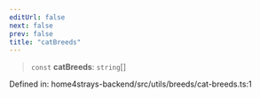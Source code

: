 ```yaml
---
editUrl: false
next: false
prev: false
title: "catBreeds"
---
```


> `const` **catBreeds**: `string`[]

Defined in: home4strays-backend/src/utils/breeds/cat-breeds.ts:1
